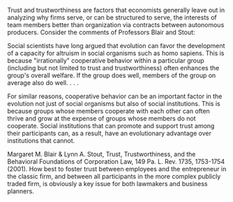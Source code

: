 
Trust and trustworthiness are factors that economists generally leave out in analyzing why firms serve, or can be structured to serve, the interests of team members better than organization via contracts between autonomous producers. Consider the comments of Professors Blair and Stout:

Social scientists have long argued that evolution can favor the development of a capacity for altruism in social organisms such as homo sapiens. This is because "irrationally" cooperative behavior within a particular group (including but not limited to trust and trustworthiness) often enhances the group's overall welfare. If the group does well, members of the group on average also do well. . . .

For similar reasons, cooperative behavior can be an important factor in the evolution not just of social organisms but also of social institutions. This is because groups whose members cooperate with each other can often thrive and grow at the expense of groups whose members do not cooperate. Social institutions that can promote and support trust among their participants can, as a result, have an evolutionary advantage over institutions that cannot.

Margaret M. Blair \& Lynn A. Stout, Trust, Trustworthiness, and the Behavioral Foundations of Corporation Law, 149 Pa. L. Rev. 1735, 1753-1754 (2001). How best to foster trust between employees and the entrepreneur in the classic firm, and between all participants in the more complex publicly traded firm, is obviously a key issue for both lawmakers and business planners.
